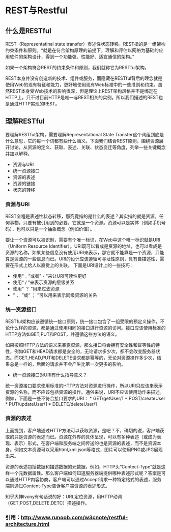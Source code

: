 # REST与Restful

## 什么是RESTful

REST（Representatinal state transfer）表述性状态转移。REST指的是一组架构约束条件和原则。“就是在符合架构原理的前提下，理解和评估以网络为基础的应用软件的架构设计，得到一个功能强、性能好、适宜通信的架构。”

如果一个架构符合REST的约束条件和原则，我们就称它为RESTful架构。

REST本身并没有创造新的技术、组件或服务，而隐藏在RESTful背后的理念就是使用Web的现有特征和能力，更好地使用现有Web标准中的一些准则和约束。虽然REST本身受Web技术的影响很深，但是理论上REST架构风格并不是绑定在HTTP上，只不过目前HTTP是唯一与REST相关的实例。所以我们描述的REST也是通过HTTP实现的REST。

## 理解RESTful

要理解RESTful架构，需要理解Representational State Transfer这个词组到底是什么意思，它的每一个词都有些什么涵义。下面我们结合REST原则，围绕资源展开讨论，从资源的定义、获取、表述、关联、状态变迁等角度，列举一些关键概念并加以解释。

  * 资源与URI
  * 统一资源接口
  * 资源的表述
  * 资源的链接
  * 状态的转移

### 资源与URI

REST全程是表述性状态转移，那究竟指的是什么的表述？其实指的就是资源。任何事物，只要有被引用到的必要，它就是一个资源。资源可以是实体（例如手机号码），也可以只是一个抽象概念（例如价值）。

要让一个资源可以被识别，需要有个唯一标识，在Web中这个唯一标识就是URI（Uniform Resource Identifier）。URI既可以看成是资源的地址，也可以看成是资源的名称。如果某些信息没有使用URI来表示，那它就不能算是一个资源，只能算是资源的一些信息而已。URI的设计应该遵循可寻址性原则，具有自描述性，需要在形式上给人以直觉上的关联。
下面是URI设计上的一些技巧：
  * 使用“ _ ”或者" - "来让URI可读性更好
  * 使用“ / ”来表示资源的层级关系
  * 使用“ ？ ”用来过滤资源
  * “ ， ”或“ ； ”可以用来表示同级资源的关系


### 统一资源接口

RESTful架构应该遵循统一接口原则，统一接口包含了一组受限的预定义操作，不论什么样的资源，都是通过使用相同的接口进行资源的访问。接口应该使用标准的HTTP方法如GET,PUT和POST，并遵循这些方法的语义。

如果按照HTTP方法的语义来暴露资源，那么接口将会拥有安全性和幂等性的特性，例如GET和HEAD请求都是安全的，无论请求多少次，都不会改变服务器状态。而GET,HEAD,PUT和DELETE请求都是幂等的，无论对资源操作多少次，结果总是一样的，后面的请求并不会产生比第一次更多的影响。
  * 统一资源接口对URI有什么指导意义？

  统一资源接口要求使用标准的HTTP方法对资源进行操作，所以URI只应该来表示资源的名称，而不应该包括资源的操作。通俗来说，URI不应该使用动作来描述。例如，下面是一些不符合接口要求的URI：
    * GET/getUser/1
    * POST/createUser
    * PUT/updateUser/1
    * DELETE/deleteUser/1

### 资源的表述
上面提到，客户端通过HTTP方法可以获取资源，是吧？不，确切的说，客户端获取的只是资源的表述而已。资源在外界的具体呈现，可以有多种表述（或成为表现、表示）形式，在客户端和服务端之间传送的也是资源的表述，而不是资源本身。例如文本资源可以采用html,xml,json等格式，图片可以使用PNG或JPG展现出来。

资源的表述包括数据和描述数据的元数据，例如，HTTP头“Contect-Type”就是这样一个元数据属性。那么客户端如何知道服务器端提供哪种表述形式呢？答案是可以通过HTTP内容协商，客户端可以通过Accept请求一种特定格式的表述，服务端则通过Content-Type告诉客户端资源的表述形式。


知乎大神Ivony有句话说的好：URL定位资源，用HTTP动词（GET,POST,DELETE,DETC）描述操作。

### 引用：http://www.runoob.com/w3cnote/restful-architecture.html
